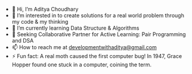 - 👋 Hi, I’m Aditya Choudhary
- 👀 I’m interested in to create solutions for a real world problem through my code & my thinking
- 🌱 I’m currently learning Data Structure & Algorithms
- 💞️ Seeking Collaborative Partner for Active Learning: Pair Programming and DSA 
- 📫 How to reach me at developmentwithaditya@gmail.com
- ⚡ Fun fact: A real moth caused the first computer bug! In 1947, Grace Hopper found one stuck in a computer, coining the term.

<!---
developmentwithaditya/developmentwithaditya is a ✨ special ✨ repository because its `README.md` (this file) appears on your GitHub profile.
You can click the Preview link to take a look at your changes.
--->
